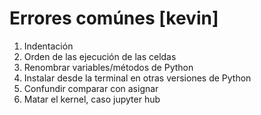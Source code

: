 # Errores comúnes  [kevin]  

  1. Indentación
  1. Orden de las ejecución de las celdas
  1. Renombrar variables/métodos de Python
  1. Instalar desde la terminal en otras versiones de Python
  1. Confundir comparar con asignar
  1. Matar el kernel, caso jupyter hub
  
